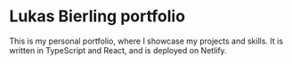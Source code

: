 # Lukas Bierling portfolio

This is my personal portfolio, where I showcase my projects and skills. It is written in TypeScript and React, and is deployed on Netlify.
